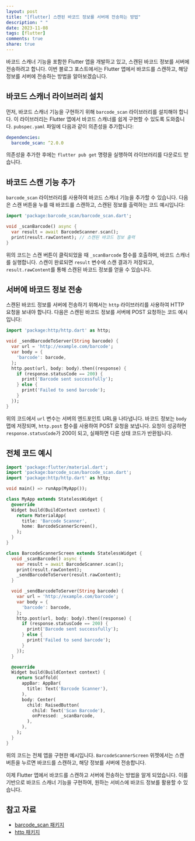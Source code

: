 ```yaml
---
layout: post
title: "[flutter] 스캔된 바코드 정보를 서버에 전송하는 방법"
description: " "
date: 2023-11-08
tags: [flutter]
comments: true
share: true
---
```


바코드 스캐너 기능을 포함한 Flutter 앱을 개발하고 있고, 스캔된 바코드 정보를 서버에 전송하려고 합니다. 이번 블로그 포스트에서는 Flutter 앱에서 바코드를 스캔하고, 해당 정보를 서버에 전송하는 방법을 알아보겠습니다.

## 바코드 스캐너 라이브러리 설치

먼저, 바코드 스캐너 기능을 구현하기 위해 `barcode_scan` 라이브러리를 설치해야 합니다. 이 라이브러리는 Flutter 앱에서 바코드 스캐너를 쉽게 구현할 수 있도록 도와줍니다. `pubspec.yaml` 파일에 다음과 같이 의존성을 추가합니다:

```yaml
dependencies:
  barcode_scan: ^2.0.0
```

의존성을 추가한 후에는 `flutter pub get` 명령을 실행하여 라이브러리를 다운로드 받습니다.

## 바코드 스캔 기능 추가

`barcode_scan` 라이브러리를 사용하여 바코드 스캐너 기능을 추가할 수 있습니다. 다음은 스캔 버튼을 누를 때 바코드를 스캔하고, 스캔된 정보를 출력하는 코드 예시입니다:

```dart
import 'package:barcode_scan/barcode_scan.dart';

void _scanBarcode() async {
  var result = await BarcodeScanner.scan();
  print(result.rawContent); // 스캔된 바코드 정보 출력
}
```

위의 코드는 스캔 버튼이 클릭되었을 때 `_scanBarcode` 함수를 호출하며, 바코드 스캐너를 실행합니다. 스캔이 완료되면 `result` 변수에 스캔 결과가 저장되고, `result.rawContent`를 통해 스캔된 바코드 정보를 얻을 수 있습니다.

## 서버에 바코드 정보 전송

스캔된 바코드 정보를 서버에 전송하기 위해서는 `http` 라이브러리를 사용하여 HTTP 요청을 보내야 합니다. 다음은 스캔된 바코드 정보를 서버에 POST 요청하는 코드 예시입니다:

```dart
import 'package:http/http.dart' as http;

void _sendBarcodeToServer(String barcode) {
  var url = 'http://example.com/barcode';
  var body = {
    'barcode': barcode,
  };
  http.post(url, body: body).then((response) {
    if (response.statusCode == 200) {
      print('Barcode sent successfully');
    } else {
      print('Failed to send barcode');
    }
  });
}
```

위의 코드에서 `url` 변수는 서버의 엔드포인트 URL을 나타냅니다. 바코드 정보는 `body` 맵에 저장되며, `http.post` 함수를 사용하여 POST 요청을 보냅니다. 요청이 성공하면 `response.statusCode`가 200이 되고, 실패하면 다른 상태 코드가 반환됩니다.

## 전체 코드 예시

```dart
import 'package:flutter/material.dart';
import 'package:barcode_scan/barcode_scan.dart';
import 'package:http/http.dart' as http;

void main() => runApp(MyApp());

class MyApp extends StatelessWidget {
  @override
  Widget build(BuildContext context) {
    return MaterialApp(
      title: 'Barcode Scanner',
      home: BarcodeScannerScreen(),
    );
  }
}

class BarcodeScannerScreen extends StatelessWidget {
  void _scanBarcode() async {
    var result = await BarcodeScanner.scan();
    print(result.rawContent);
    _sendBarcodeToServer(result.rawContent);
  }

  void _sendBarcodeToServer(String barcode) {
    var url = 'http://example.com/barcode';
    var body = {
      'barcode': barcode,
    };
    http.post(url, body: body).then((response) {
      if (response.statusCode == 200) {
        print('Barcode sent successfully');
      } else {
        print('Failed to send barcode');
      }
    });
  }

  @override
  Widget build(BuildContext context) {
    return Scaffold(
      appBar: AppBar(
        title: Text('Barcode Scanner'),
      ),
      body: Center(
        child: RaisedButton(
          child: Text('Scan Barcode'),
          onPressed: _scanBarcode,
        ),
      ),
    );
  }
}
```

위의 코드는 전체 앱을 구현한 예시입니다. `BarcodeScannerScreen` 위젯에서는 스캔 버튼을 누르면 바코드를 스캔하고, 해당 정보를 서버에 전송합니다.

이제 Flutter 앱에서 바코드를 스캔하고 서버에 전송하는 방법을 알게 되었습니다. 이를 기반으로 바코드 스캐너 기능을 구현하여, 원하는 서비스에 바코드 정보를 활용할 수 있습니다.

## 참고 자료

- [barcode_scan 패키지](https://pub.dev/packages/barcode_scan)
- [http 패키지](https://pub.dev/packages/http)